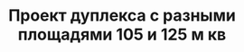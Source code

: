 ---
title: Проект дуплекса с разными площадями 105 и 125 м кв
description: Готовый проект дуплекса с разными площадями на две семьи, из кирпича, газобетона или пеноблока. Площадь секции&#58; 105 и 125 м.кв.

layout: project
permalink: /proekty/:path

weight: 1800

project-title: Дуплекс с разными площадями
project-catalog-title: Двухэтажный дуплекс
project-name: TD-105/125
tiny-description: Таунхаус с разными площадями

short-description: "Готовый проект дуплекса с разными площадями на две семьи, из кирпича, газобетона или пеноблока. Площадь секции&#58; 105 и 125 м.кв."

price-project: "60 000 р"
price-build: "от 4 310 000 р"


area: "105/125"

related:
- TD-79
- TD-123
- TP-116

params:
- name: "Площадь секции А/Б:"
  value: "104/125 м<sup>2</sup>"
- name: "Площадь 1-го этажа:"
  value: "55/65 м<sup>2</sup>"
- name: "Площадь 2-го этажа:"
  value: "49/60 м<sup>2</sup>"
- name: "Крыльцо, терраса"
  value: "24/24 м<sup>2</sup>"
- name: "Спальни"
  value: "3/4"
- name: "Санузлы"
  value: "2/2"
- name: "Габаритные размеры дома"
  value: "13.6 x 18.5м"
- name: "Высота 1-го этажа"
  value: "3.0м"
- name: "Высота 2-го этажа"
  value: "2.7м"
- name: "Фундамент"
  value: "Монолитный ж/б"
- name: "Конструкция стен"
  value: "Газобетон 400мм"
- name: "Перекрытия"
  value: "Монолитные ж/б"
- name: "Покрытие кровли"
  value: "Гибкая черепица"
- name: "Облицовка стен"
  value: "Клинкер, термососна"

options:
- name: "Зеркальный проект"
  value: "5 000 р"
- name: "Паспорт дома"
  value: "5 000 р"
- name: "Проект отопления"
  value: "30 000 р"
- name: "Водоснабжение, канализация"
  value: "30 000 р"
- name: "Проект электрики"
  value: "30 000 р"
- name: "Проект подвала"
  value: "30 000 р"
- name: "Замена материала стен"
  value: "20 000 р"
- name: "Изменение фундамента"
  value: "20 000 р"
- name: "Перепланировка (перегородки)"
  value: "5 000 р"
- name: "Дизайн интерьера"
  value: "120 000 р"
---